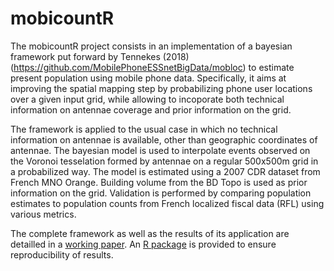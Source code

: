 # mobicountR

The mobicountR project consists in an implementation of a bayesian framework put forward by Tennekes (2018) (https://github.com/MobilePhoneESSnetBigData/mobloc) to estimate present population using mobile phone data. Specifically, it aims at improving the spatial mapping step by probabilizing phone user locations over a given input grid, while allowing to incoporate both technical information on antennae coverage and prior information on the grid.

The framework is applied to the usual case in which no technical information on antennae is available, other than geographic coordinates of antennae. The bayesian model is used to interpolate events observed on the Voronoi tesselation formed by antennae on a regular 500x500m grid in a probabilized way. The model is estimated using a 2007 CDR dataset from French MNO Orange. Building volume from the BD Topo is used as prior information on the grid. Validation is performed by comparing population estimates to population counts from French localized fiscal data (RFL) using various metrics.

The complete framework as well as the results of its application are detailled in a [working paper](https://github.com/avouacr/mobicountR/blob/master/working_paper_insee.pdf). An [R package](https://github.com/avouacr/mobicountR/tree/master/R%20package) is provided to ensure reproducibility of results.

